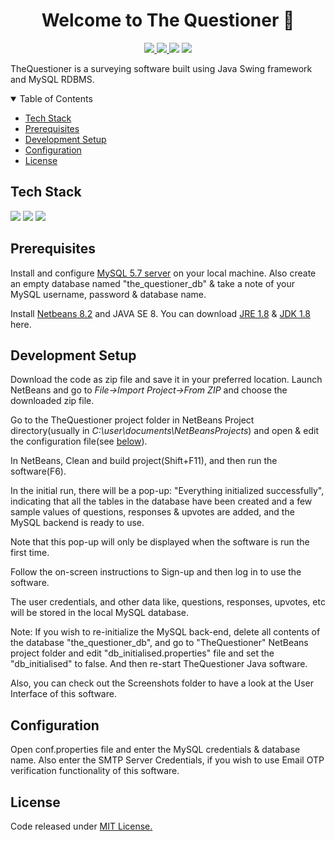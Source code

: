 <h1 align="center">Welcome to The Questioner 👋</h1>
<p align="center">
  
  <a aria-label="GitHub issues" href="https://github.com/ausaf007/TheQuestioner/issues" target="_blank">
    <img src="https://img.shields.io/github/issues/ausaf007/TheQuestioner?style=for-the-badge" />
  </a>
  <a aria-label="GitHub license" href="https://github.com/ausaf007/TheQuestioner/blob/master/LICENSE" target="_blank">
    <img src="https://img.shields.io/github/license/ausaf007/TheQuestioner?style=for-the-badge" />
  </a>
  <a aria-label="Build Status" target="_blank">
    <img src="https://img.shields.io/badge/build-passing-brightgreen?style=for-the-badge" />
  </a>
  <a aria-label="linkedin-shield" href="https://www.linkedin.com/in/md-ausaf-rashid/" target="_blank">
    <img src="https://img.shields.io/badge/-LinkedIn-black.svg?style=for-the-badge&logo=linkedin&colorB=555" />
  </a>
  
<!-- [![GitHub issues](https://img.shields.io/github/issues/ausaf007/TheQuestioner?style=for-the-badge)](https://github.com/ausaf007/TheQuestioner/issues)
[![GitHub license](https://img.shields.io/github/license/ausaf007/TheQuestioner?style=for-the-badge)](https://github.com/ausaf007/TheQuestioner/blob/master/LICENSE)
[![Build Status](https://img.shields.io/badge/build-passing-brightgreen?style=for-the-badge)]()
 -->
</p>

TheQuestioner is a surveying software built using Java Swing framework and MySQL RDBMS.

<!-- TABLE OF CONTENTS -->
<details open>
  <summary>Table of Contents</summary>
  <ul>
    <li><a href="#tech-stack">Tech Stack</a></li>
    <li><a href="#prerequisites">Prerequisites</a></li>
    <li><a href="#development-setup">Development Setup</a></li>
    <li><a href="#configuration">Configuration</a></li>
    <li><a href="#license">License</a></li>
  </ul>
</details>

## Tech Stack

[![](https://img.shields.io/badge/Built_with-Java-red?style=for-the-badge&logo=Java)](https://www.java.com/)
[![](https://img.shields.io/badge/Built_with-MySQL-orange?style=for-the-badge&logo=MySQL)](https://www.mysql.com/)
[![](https://img.shields.io/badge/Built_with-Swing%20Framework-red?style=for-the-badge&logo=Java)](https://docs.oracle.com/javase/7/docs/api/javax/swing/package-summary.html)

## Prerequisites

Install and configure [MySQL 5.7 server](https://dev.mysql.com/downloads/mysql/5.7.html) on your local machine. Also create an empty database named "the_questioner_db" & take a note of your MySQL username, password & database name.

Install [Netbeans 8.2](https://netbeans.org/downloads/old/8.2/) and JAVA SE 8.
You can download [JRE 1.8](https://www.oracle.com/java/technologies/javase-jre8-downloads.html) & [JDK 1.8](https://www.oracle.com/java/technologies/javase/javase-jdk8-downloads.html) here.

## Development Setup

Download the code as zip file and save it in your preferred location.
Launch NetBeans and go to *File->Import Project->From ZIP* and choose the downloaded zip file.

Go to the TheQuestioner project folder in NetBeans Project directory(usually in *C:\user\documents\NetBeansProjects*) and open & edit the configuration file(see [below](#Configuration)).

In NetBeans, Clean and build project(Shift+F11), and then run the software(F6).

In the initial run, there will be a pop-up: "Everything initialized successfully", indicating that all the tables in the database have been created and a few sample values of questions, responses & upvotes are added, and the MySQL backend is ready to use. 

Note that this pop-up will only be displayed when the software is run the first time. 

Follow the on-screen instructions to Sign-up and then log in to use the software.

The user credentials, and other data like, questions, responses, upvotes, etc will be stored in the local MySQL database. 

Note: If you wish to re-initialize the MySQL back-end, delete all contents of the database "the_questioner_db", and go to "TheQuestioner" NetBeans project folder and edit "db_initialised.properties" file and set the "db_initialised" to false. And then re-start TheQuestioner Java software.

Also, you can check out the Screenshots folder to have a look at the User Interface of this software.

## Configuration

Open conf.properties file and enter the MySQL credentials & database name.
Also enter the SMTP Server Credentials, if you wish to use Email OTP verification functionality of this software.


## License
Code released under [MIT License.](https://choosealicense.com/licenses/mit/)

